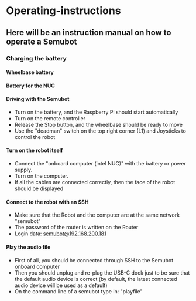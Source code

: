 # Operating-instructions
## Here will be an instruction manual on how to operate a Semubot

### Charging the battery
#### Wheelbase battery
#### Battery for the NUC

#### Driving with the Semubot
- Turn on the battery, and the Raspberry Pi should start automatically
- Turn on the remote controller
- Release the Stop button, and the wheelbase should be ready to move
- Use the "deadman" switch on the top right corner (L1) and Joysticks to control the robot

#### Turn on the robot itself
- Connect the "onboard computer (intel NUC)" with the battery or power supply.
- Turn on the computer.
- If all the cables are connected correctly, then the face of the robot should be displayed

#### Connect to the robot with an SSH
- Make sure that the Robot and the computer are at the same network "semubot"
- The password of the router is written on the Router
- Login data: semubot@192.168.200.181

#### Play the audio file
- First of all, you should be connected through SSH to the Semubot onboard computer
- Then you should unplug and re-plug the USB-C dock just to be sure that the default audio device is correct (by default, the latest connected audio device will be used as a default)
- On the command line of a semubot type in: "playfile"
